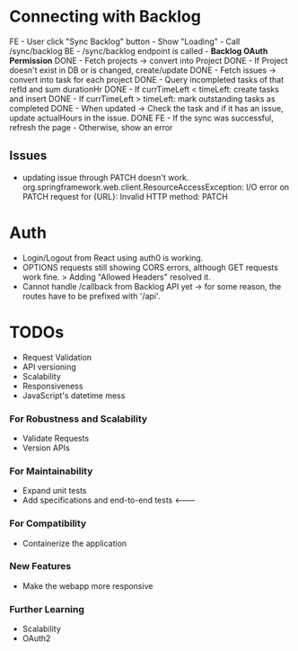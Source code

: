 # Connecting with Backlog

FE  - User click "Sync Backlog" button
    - Show "Loading"
    - Call /sync/backlog
BE  - /sync/backlog endpoint is called
    - **Backlog OAuth Permission** DONE
    - Fetch projects -> convert into Project DONE
    - If Project doesn't exist in DB or is changed, create/update DONE
    - Fetch issues -> convert into task for each project DONE
    - Query incompleted tasks of that refId and sum durationHr DONE
    - If currTimeLeft < timeLeft: create tasks and insert DONE
    - If currTimeLeft > timeLeft: mark outstanding tasks as completed DONE
    - When updated -> Check the task and if it has an issue, update actualHours in the issue. DONE
FE  - If the sync was successful, refresh the page
    - Otherwise, show an error

## Issues
- updating issue through PATCH doesn't work.
org.springframework.web.client.ResourceAccessException: I/O error on PATCH request for {URL}: Invalid HTTP method: PATCH

# Auth

- Login/Logout from React using auth0 is working.
- OPTIONS requests still showing CORS errors, although GET requests work fine. > Adding "Allowed Headers" resolved it.
- Cannot handle /callback from Backlog API yet -> for some reason, the routes have to be prefixed with '/api'.

# TODOs

- Request Validation
- API versioning
- Scalability
- Responsiveness
- JavaScript's datetime mess

### For Robustness and Scalability
- Validate Requests
- Version APIs

### For Maintainability
- Expand unit tests
- Add specifications and end-to-end tests <---

### For Compatibility
- Containerize the application

### New Features
- Make the webapp more responsive

### Further Learning
- Scalability
- OAuth2